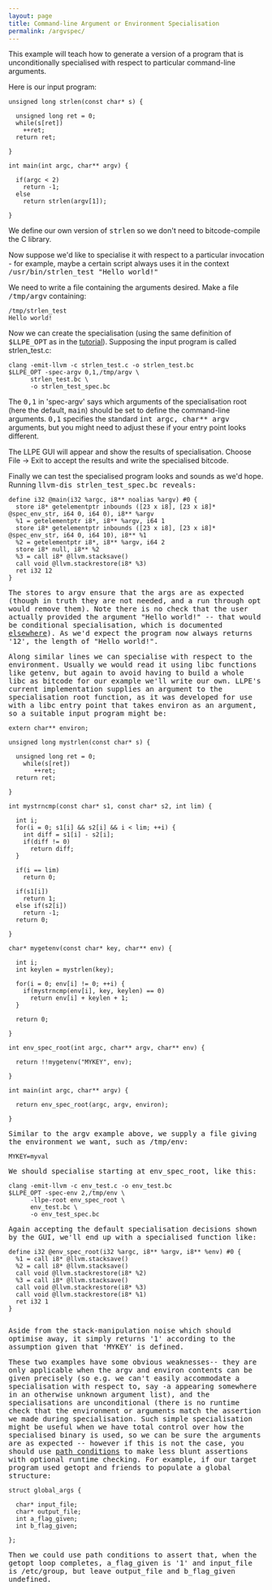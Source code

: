 ```yaml
---
layout: page
title: Command-line Argument or Environment Specialisation
permalink: /argvspec/
---
```


This example will teach how to generate a version of a program that is unconditionally specialised with respect to particular command-line arguments.

Here is our input program:

```
unsigned long strlen(const char* s) {

  unsigned long ret = 0;
  while(s[ret])
    ++ret;
  return ret;

}

int main(int argc, char** argv) {

  if(argc < 2)
    return -1;
  else
    return strlen(argv[1]);

}
```

We define our own version of <tt>strlen</tt> so we don't need to bitcode-compile the C library.

Now suppose we'd like to specialise it with respect to a particular invocation - for example, maybe a certain script always uses it in the context <tt>/usr/bin/strlen_test "Hello world!"</tt>

We need to write a file containing the arguments desired. Make a file <tt>/tmp/argv</tt> containing:

```
/tmp/strlen_test
Hello world!
```

Now we can create the specialisation (using the same definition of <tt>$LLPE_OPT</tt> as in the [tutorial](/tutorial/)). Supposing the input program is called strlen_test.c:

```
clang -emit-llvm -c strlen_test.c -o strlen_test.bc
$LLPE_OPT -spec-argv 0,1,/tmp/argv \
	  strlen_test.bc \
	  -o strlen_test_spec.bc
```

The <tt>0,1</tt> in 'spec-argv' says which arguments of the specialisation root (here the default, <tt>main</tt>) should be set to define the command-line arguments. <tt>0,1</tt> specifies the standard <tt>int argc, char** argv</tt> arguments, but you might need to adjust these if your entry point looks different.

The LLPE GUI will appear and show the results of specialisation. Choose File -> Exit to accept the results and write the specialised bitcode.

Finally we can test the specialised program looks and sounds as we'd hope. Running <tt>llvm-dis strlen_test_spec.bc reveals:

```
define i32 @main(i32 %argc, i8** noalias %argv) #0 {
  store i8* getelementptr inbounds ([23 x i8], [23 x i8]* @spec_env_str, i64 0, i64 0), i8** %argv
  %1 = getelementptr i8*, i8** %argv, i64 1
  store i8* getelementptr inbounds ([23 x i8], [23 x i8]* @spec_env_str, i64 0, i64 10), i8** %1
  %2 = getelementptr i8*, i8** %argv, i64 2
  store i8* null, i8** %2
  %3 = call i8* @llvm.stacksave()
  call void @llvm.stackrestore(i8* %3)
  ret i32 12
}
```

The stores to <tt>argv</tt> ensure that the args are as expected (though in truth they are not needed, and a run through <tt>opt</tt> would remove them). Note there is no check that the user actually provided the argument "Hello world!" -- that would be conditional specialisation, which is documented [elsewhere](/conditionalspec/)). As we'd expect the program now always returns '12', the length of "Hello world!".

Along similar lines we can specialise with respect to the environment. Usually we would read it using libc functions like <tt>getenv</tt>, but again to avoid having to build a whole libc as bitcode for our example we'll write our own. LLPE's current implementation supplies an argument to the specialisation root function, as it was developed for use with a libc entry point that takes <tt>environ</tt> as an argument, so a suitable input program might be:

```
extern char** environ;

unsigned long mystrlen(const char* s) {

  unsigned long ret = 0;
    while(s[ret])
       ++ret;
  return ret;

}

int mystrncmp(const char* s1, const char* s2, int lim) {

  int i;
  for(i = 0; s1[i] && s2[i] && i < lim; ++i) {
    int diff = s1[i] - s2[i];
    if(diff != 0)
      return diff;
  }

  if(i == lim)
    return 0;

  if(s1[i])
    return 1;
  else if(s2[i])
    return -1;
  return 0;

}

char* mygetenv(const char* key, char** env) {

  int i;
  int keylen = mystrlen(key);

  for(i = 0; env[i] != 0; ++i) {
    if(mystrncmp(env[i], key, keylen) == 0)
      return env[i] + keylen + 1;
  }

  return 0;

}

int env_spec_root(int argc, char** argv, char** env) {

  return !!mygetenv("MYKEY", env);

}

int main(int argc, char** argv) {

  return env_spec_root(argc, argv, environ);

}
```

Similar to the argv example above, we supply a file giving the environment we want, such as <tt>/tmp/env</tt>:

```
MYKEY=myval
```

We should specialise starting at <tt>env_spec_root</tt>, like this:

```
clang -emit-llvm -c env_test.c -o env_test.bc
$LLPE_OPT -spec-env 2,/tmp/env \
	  -llpe-root env_spec_root \
	  env_test.bc \
	  -o env_test_spec.bc
```

Again accepting the default specialisation decisions shown by the GUI, we'll end up with a specialised function like:

```
define i32 @env_spec_root(i32 %argc, i8** %argv, i8** %env) #0 {
  %1 = call i8* @llvm.stacksave()
  %2 = call i8* @llvm.stacksave()
  call void @llvm.stackrestore(i8* %2)
  %3 = call i8* @llvm.stacksave()
  call void @llvm.stackrestore(i8* %3)
  call void @llvm.stackrestore(i8* %1)
  ret i32 1
}
	      
```

Aside from the stack-manipulation noise which should optimise away, it simply returns '1' according to the assumption given that 'MYKEY' is defined.

These two examples have some obvious weaknesses-- they are only applicable when the <tt>argv</tt> and <tt>environ</tt> contents can be given precisely (so e.g. we can't easily accommodate a specialisation with respect to, say <tt>-a</tt> appearing somewhere in an otherwise unknown argument list), and the specialisations are unconditional (there is no runtime check that the environment or arguments match the assertion we made during specialisation. Such simple specialisation might be useful when we have total control over how the specialised binary is used, so we can be sure the arguments are as expected -- however if this is not the case, you should use [path conditions](/conditionalspec/) to make less blunt assertions with optional runtime checking. For example, if our target program used <tt>getopt</tt> and friends to populate a global structure:

```
struct global_args {

  char* input_file;
  char* output_file;
  int a_flag_given;
  int b_flag_given;
  
};
```

Then we could use path conditions to assert that, when the getopt loop completes, <tt>a_flag_given</tt> is '1' and <tt>input_file</tt> is <tt>/etc/group</tt>, but leave <tt>output_file</tt> and <tt>b_flag_given</tt> undefined.